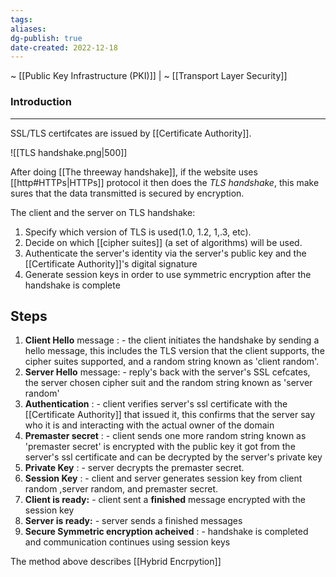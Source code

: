 ```yaml
---
tags:
aliases:
dg-publish: true
date-created: 2022-12-18
---
```

~ [[Public Key Infrastructure (PKI)]] | ~ [[Transport Layer Security]]
### Introduction
---
SSL/TLS certifcates are issued by [[Certificate Authority]].

![[TLS handshake.png|500]]

After doing [[The threeway handshake]], if the website uses [[http#HTTPs|HTTPs]] protocol it then does the *TLS handshake*, this make sures that the data transmitted is secured by encryption.

The client and the server on TLS handshake:

1. Specify which version of TLS is used(1.0, 1.2, 1,.3, etc).
2. Decide on which [[cipher suites]] (a set of algorithms) will be used.
3. Authenticate the server's identity via the server's public key and the [[Certificate Authority]]'s digital signature
4. Generate session keys in order to use symmetric encryption after the handshake is complete

## Steps

1. **Client Hello** message : - the client initiates the handshake by sending a hello message, this includes the TLS version that the client supports, the cipher suites supported, and a random string known as 'client random'.
2. **Server Hello** message: - reply's back with the server's SSL cefcates, the server chosen cipher suit and the random string known as 'server random'
3. **Authentication** : - client verifies server's ssl certificate with the [[Certificate Authority]] that issued it, this confirms that the server say who it is and interacting with the actual owner of the domain
4. **Premaster secret** : - client sends one more random string known as 'premaster secret' is encrypted with the public key it got from the server's ssl certificate and can be decrypted by the server's private key
5. **Private Key** : - server decrypts the premaster secret.
6. **Session Key** : - client and server generates session key from client random ,server random, and premaster secret.
7. **Client is ready:** - client sent a **finished** message encrypted with the session key
8. **Server is ready:** - server sends a finished messages      
9. **Secure Symmetric encryption acheived** : - handshake is completed and communication continues using session keys 

The method above describes [[Hybrid Encrpytion]]
